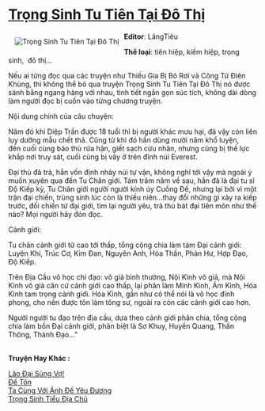 <a href="https://utruyen.com/trong-sinh-tu-tien-tai-do-thi/18473/" title="Trọng Sinh Tu Tiên Tại Đô Thị"><h1>Trọng Sinh Tu Tiên Tại Đô Thị</h1></a><div style="display:table"><img align="right" style="float: left; padding: 10px;" src="https://utruyen.com/images/story/200x260/trong-sinh-tu-tien-tai-do-thi.jpg" alt="Trọng Sinh Tu Tiên Tại Đô Thị"><b>Editor</b>: LăngTiêu<p></p><b>Thể loại</b>: tiên hiệp, kiếm hiệp, trọng sinh,  đô thị...<p></p>Nếu ai từng đọc qua các truyện như Thiếu Gia Bị Bỏ Rơi và Công Tử Điên Khùng, thì không thể bỏ qua truyện Trọng Sinh Tu Tiên Tại Đô Thị nó được sánh bằng ngang hàng với nhau, tình tiết ngắn gọn súc tích, không dài dòng làm người đọc bị cuốn vào từng chương truyện.<p></p>Nội dung chính của câu chuyện:<p></p>Năm đó khi Diệp Trần được 18 tuổi thì bị người khác mưu hại, đã vậy còn liên lụy dưỡng mẫu chết thả. Cũng từ khi đó hắn dùng mười năm khổ luyện, đến cuối cùng báo thù rửa hận, giết sạch cừu nhân, nhưng cũng bị thế lực khắp nơi truy sát, cuối cùng bị vây ở trên đỉnh núi Everest. <p></p>Đại thù đã trả, hắn vốn định nhảy núi tự vận, không nghĩ tới vậy mà ngoài ý muốn xuyên qua đến Tu Chân giới. Tám trăm năm về sau, hắn đã là đại tu sĩ Độ Kiếp kỳ, Tu Chân giới người người kính úy Cuồng Đế, nhưng lại bởi vì một trận đại chiến, trùng sinh lúc còn là thiếu niên...thay đổi những gì xảy ra kiếp trước, đối chiến tứ đại giới, tìm lại người yêu, trả thù bát đại tiên môn như thế nào? Mọi người hãy đón đọc.<p></p>Cảnh giới:<p></p>Tu chân cảnh giới từ cao tới thấp, tổng cộng chia làm tám Đại cảnh giới: Luyện Khí, Trúc Cơ, Kim Đan, Nguyên Anh, Hóa Thần, Phản Hư, Hợp Đạo, Độ Kiếp.<p></p>Trên Địa Cầu võ học chi đạo: võ giả bình thường, Nội Kình võ giả, mà Nội Kình võ giả căn cứ cảnh giới cao thấp, lại phân làm Minh Kình, Ám Kình, Hóa Kình tam trọng cảnh giới. Hóa Kình, gần như có thể nói là võ học đỉnh phong, cho nên được tôn làm tông sư, ngoài ra còn các cảnh giới cao hơn.<p></p>Người người tu đạo trên địa cầu, dựa theo cảnh giới phân chia, tổng cộng chia làm bốn Đại cảnh giới, phân biệt là Sơ Khuy, Huyền Quang, Thần Thông, Thành Đạo..."</div><p><br><b>Truyện Hay Khác :</b></p><a href="https://utruyen.com/lao-dai-sung-vo/17245/" alt="Lão Đại Sủng Vợ!">Lão Đại Sủng Vợ!</a><br/><a href="https://github.com/quanluxury/truyenhot/tree/master/truyenhay/7137/" alt="Đế Tôn">Đế Tôn</a><br/><a href="https://www.flickr.com/photos/183745219@N08/49158679316/" alt="Ta Cùng Với Ảnh Đế Yêu Đương">Ta Cùng Với Ảnh Đế Yêu Đương</a><br/><a href="https://github.com/quanluxury/truyenhot/tree/master/truyenhay/3258/" alt="Trọng Sinh Tiểu Địa Chủ">Trọng Sinh Tiểu Địa Chủ</a><br/>